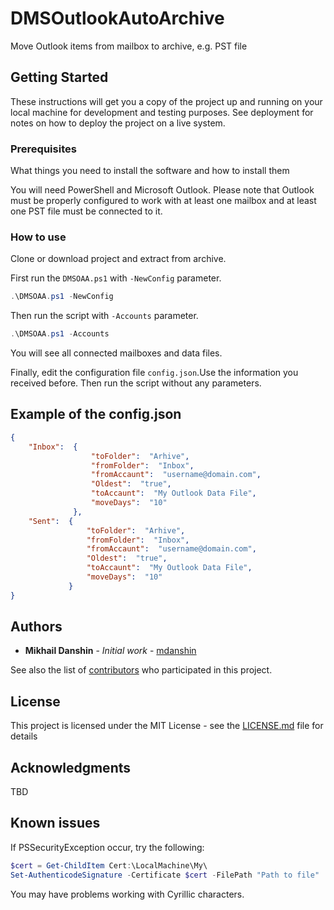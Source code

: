 
# DMSOutlookAutoArchive

Move Outlook items from mailbox to archive, e.g. PST file

## Getting Started

These instructions will get you a copy of the project up and running on your local machine for development and testing purposes. See deployment for notes on how to deploy the project on a live system.

### Prerequisites

What things you need to install the software and how to install them

You will need PowerShell and Microsoft Outlook. Please note that Outlook must be properly configured to work with at least one mailbox and at least one PST file must be connected to it.

### How to use

Clone or download project and extract from archive.

First run the `DMSOAA.ps1` with `-NewConfig` parameter.

```Powershell
.\DMSOAA.ps1 -NewConfig
```

Then run the script with `-Accounts` parameter.

```Powershell
.\DMSOAA.ps1 -Accounts
```

You will see all connected mailboxes and data files.

Finally, edit the configuration file `config.json`.Use the information you received before. Then run the script without any parameters.

## Example of the config.json

```json
{
    "Inbox":  {
                  "toFolder":  "Arhive",
                  "fromFolder":  "Inbox",
                  "fromAccaunt":  "username@domain.com",
                  "Oldest":  "true",
                  "toAccaunt":  "My Outlook Data File",
                  "moveDays":  "10"
              },
    "Sent":  {
                 "toFolder":  "Arhive",
                 "fromFolder":  "Inbox",
                 "fromAccaunt":  "username@domain.com",
                 "Oldest":  "true",
                 "toAccaunt":  "My Outlook Data File",
                 "moveDays":  "10"
             }
}
```

## Authors

* **Mikhail Danshin** - *Initial work* - [mdanshin](https://github.com/mdanshin)

See also the list of [contributors](https://github.com/mdanshin/DMSOutlookAutoArchive/graphs/contributors) who participated in this project.

## License

This project is licensed under the MIT License - see the [LICENSE.md](LICENSE.md) file for details

## Acknowledgments

TBD

## Known issues
If PSSecurityException occur, try the following:

```Powershell
$cert = Get-ChildItem Cert:\LocalMachine\My\
Set-AuthenticodeSignature -Certificate $cert -FilePath "Path to file"
```

You may have problems working with Cyrillic characters.
